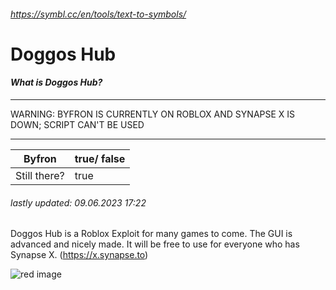 ###### https://symbl.cc/en/tools/text-to-symbols/
# Doggos Hub

#### *What is Doggos Hub?*
______________________________________________________________________________________
 WARNING: BYFRON IS CURRENTLY ON ROBLOX AND SYNAPSE X IS DOWN; SCRIPT CAN'T BE USED 
______________________________________________________________________________________

| Byfron  | true/ false |
| ------------- | ------------- |
| Still there? | true |

###### *lastly updated: 09.06.2023 17:22*

Doggos Hub is a Roblox Exploit for many games to come.
The GUI is advanced and nicely made.
It will be free to use for everyone who has Synapse X. (https://x.synapse.to)

![red image](https://upload.wikimedia.org/wikipedia/commons/thumb/6/62/Solid_red.svg/768px-Solid_red.svg.png?20150316143248)
